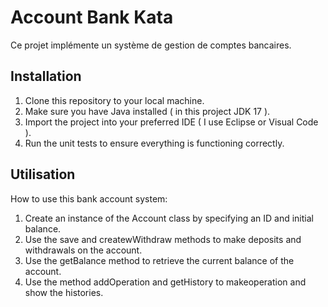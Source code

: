 
# Account Bank Kata

Ce projet implémente un système de gestion de comptes bancaires.

## Installation

1. Clone this repository to your local machine.
2. Make sure you have Java installed ( in this project JDK 17 ).
3. Import the project into your preferred IDE ( I use Eclipse or Visual Code ).
4. Run the unit tests to ensure everything is functioning correctly.


## Utilisation

How to use this bank account system:

1. Create an instance of the Account class by specifying an ID and initial balance.
2. Use the save and createwWithdraw methods to make deposits and withdrawals on the account.
3. Use the getBalance method to retrieve the current balance of the account.
4. Use the method addOperation and getHistory to makeoperation and show the histories. 


